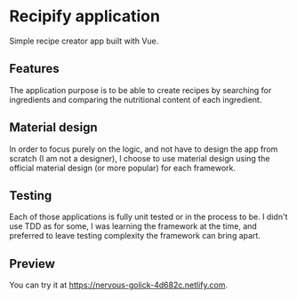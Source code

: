 # Recipify application

Simple recipe creator app built with Vue.

## Features
The application purpose is to be able to create recipes by searching for ingredients and comparing the nutritional content of each ingredient.

## Material design
In order to focus purely on the logic, and not have to design the app from scratch (I am not a designer), I choose to use material design using the official material design (or more popular) for each framework.

## Testing
Each of those applications is fully unit tested or in the process to be. I didn't use TDD as for some, I was learning the framework at the time, and preferred to leave testing complexity the framework can bring apart.

## Preview

You can try it at https://nervous-golick-4d682c.netlify.com.
